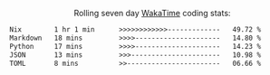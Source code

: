 <p align="center">Rolling seven day <a href="https://wakatime.com/@syrkis"/>WakaTime</a> coding stats:</p>
<!--START_SECTION:waka-->

```txt
Nix        1 hr 1 min      >>>>>>>>>>>>-------------   49.72 %
Markdown   18 mins         >>>>---------------------   14.80 %
Python     17 mins         >>>>---------------------   14.23 %
JSON       13 mins         >>>----------------------   10.98 %
TOML       8 mins          >>-----------------------   06.66 %
```

<!--END_SECTION:waka-->

